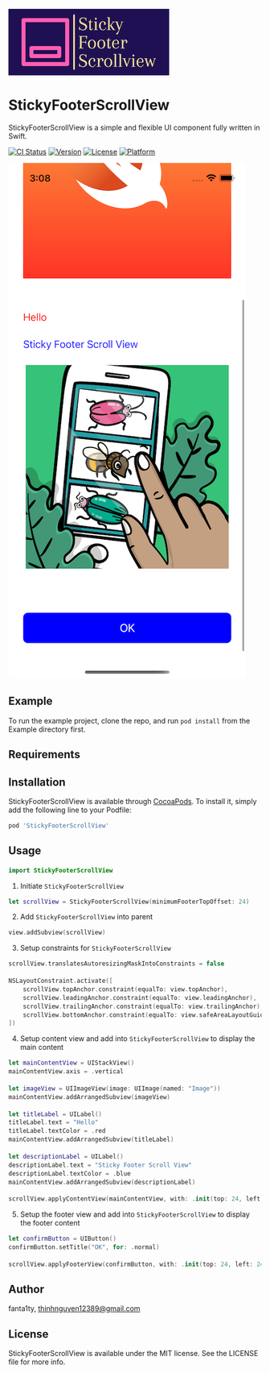 ![LOGO](https://github.com/fanta1ty/StickyFooterScrollView/blob/master/StickyFooterScrollView/Assets/logo.png)

# StickyFooterScrollView
StickyFooterScrollView is a simple and flexible UI component fully written in Swift.

[![CI Status](https://img.shields.io/travis/thinhnguyen12389/StickyFooterScrollView.svg?style=flat)](https://travis-ci.org/thinhnguyen12389/StickyFooterScrollView)
[![Version](https://img.shields.io/cocoapods/v/StickyFooterScrollView.svg?style=flat)](https://cocoapods.org/pods/StickyFooterScrollView)
[![License](https://img.shields.io/cocoapods/l/StickyFooterScrollView.svg?style=flat)](https://cocoapods.org/pods/StickyFooterScrollView)
[![Platform](https://img.shields.io/cocoapods/p/StickyFooterScrollView.svg?style=flat)](https://cocoapods.org/pods/StickyFooterScrollView)

![alt text](https://github.com/fanta1ty/StickyFooterScrollView/blob/master/StickyFooterScrollView/Assets/Screenshot.png)
## Example

To run the example project, clone the repo, and run `pod install` from the Example directory first.

## Requirements

## Installation

StickyFooterScrollView is available through [CocoaPods](https://cocoapods.org). To install
it, simply add the following line to your Podfile:

```ruby
pod 'StickyFooterScrollView'
```

## Usage
```swift
import StickyFooterScrollView
```
1) Initiate ``StickyFooterScrollView``
```swift
let scrollView = StickyFooterScrollView(minimumFooterTopOffset: 24)
```

2) Add ``StickyFooterScrollView`` into parent
```swift
view.addSubview(scrollView)
```

3) Setup constraints for ``StickyFooterScrollView``
```swift
scrollView.translatesAutoresizingMaskIntoConstraints = false

NSLayoutConstraint.activate([
    scrollView.topAnchor.constraint(equalTo: view.topAnchor),
    scrollView.leadingAnchor.constraint(equalTo: view.leadingAnchor),
    scrollView.trailingAnchor.constraint(equalTo: view.trailingAnchor),
    scrollView.bottomAnchor.constraint(equalTo: view.safeAreaLayoutGuide.bottomAnchor)
])
```

4) Setup content view and add into ``StickyFooterScrollView`` to display the main content
```swift
let mainContentView = UIStackView()
mainContentView.axis = .vertical

let imageView = UIImageView(image: UIImage(named: "Image"))
mainContentView.addArrangedSubview(imageView)

let titleLabel = UILabel()
titleLabel.text = "Hello"
titleLabel.textColor = .red
mainContentView.addArrangedSubview(titleLabel)

let descriptionLabel = UILabel()
descriptionLabel.text = "Sticky Footer Scroll View"
descriptionLabel.textColor = .blue
mainContentView.addArrangedSubview(descriptionLabel)
        
scrollView.applyContentView(mainContentView, with: .init(top: 24, left: 24, bottom: 24, right: 24))
```

5) Setup the footer view and add into ``StickyFooterScrollView`` to display the footer content
```swift
let confirmButton = UIButton()
confirmButton.setTitle("OK", for: .normal)

scrollView.applyFooterView(confirmButton, with: .init(top: 24, left: 24, bottom: 24, right: 24))
```

## Author

fanta1ty, thinhnguyen12389@gmail.com

## License

StickyFooterScrollView is available under the MIT license. See the LICENSE file for more info.
